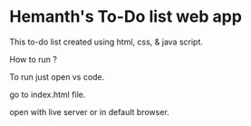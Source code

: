 # Hemanth's To-Do list web app 

This to-do list created using html, css, & java  script.

How to run ?

To run just open vs code.

go to index.html file.

open with live server or in default browser.

